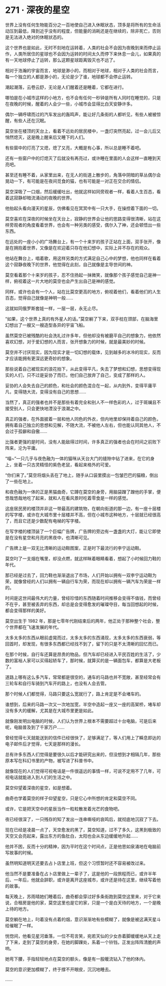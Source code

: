 # 271 · 深夜的星空

世界上没有任何生物能百分之一百地使自己进入休眠状态，顶多是将所有的生命活动压到最低，降到近乎没有的程度，但能量的消耗还是在继续的，除非死亡，否则是无法进入绝对的休眠状态的。

这个世界也是如此，无时不刻地在运转着，人类的社会不会因为夜晚到来而停止运作，人类所居住的星球也不会因为运转的时间太久而停下来休息一会儿，如果真的有一天地球停止了运转，那么这颗星球距离毁灭也不远了。

相对于浩瀚的宇宙而言，地球是渺小的，而相对于地球，相对于人类的社会而言，每一个独立的人都是渺小的，无论是少了谁，地球都不会停止运转。

潮起潮落，云卷云舒，无论是人们醒着还是睡着，它都在进行。

哪怕是在小城市这样的小地方，也不会有任何一秒钟是所有人同时在睡觉的，只是在夜晚的时候，醒着的人会少一些，小城市会显得比白天安静许多。

偶尔一辆呼啸而过的汽车发出的轰鸣声，能让好几条街的人都听见，有些人被被惊醒，有些人还在沉眠。

莫空坐在楼顶的天台上，看着不远处的居民楼中，一盏灯突然亮起，过一会儿后又悄然熄灭，这是晚上醒来后又睡下的人们。

有些窗中的灯亮了又熄，熄了又亮，大概是有心事，所以总是睡不着吧。

还有一些窗户中的灯熄灭了后就没有再亮过，或许睡在里面的人会这样一直睡到天亮吧。

甚至还有睡不着，从家里出来，在无人的街道上散步的，角落中阴暗的草丛偶尔会晃动一下，有可能是在夜间觅食的猫，也有可能是一对正在交合的情侣。

莫空深吸了一口烟，然后缓缓吐出，他就这样如同旁观者一样，看着人生百态，看着这寂静却暗流涌动的夜晚的世界。

他抬起头看向漫天的星辰，仿佛看见在冥冥中有一只大手，在操控着下面的一切。

莫空喜欢在深夜的时候坐在天台上，寂静的世界会让他的思路变得很清晰，站在这样旁观者的角度看着世界，也会有一种另类的感受，偶尔入了神，还会顿悟出一些东西。

在远处的一座小小的广场舞台上，有一个十来岁的孩子正站在上面，双手张开，像是在拥抱着世界，又像是在欢迎着只存在他幻想中，实际上并不存在的观众。

他站在舞台上，唱着歌，用这样另类的方式满足自己心中的梦想，他也同样在看着这个寂静夜晚下的世界，他觉得在此刻，自己就像是主导世间的神。

莫空看着那个十来岁的孩子，忍不住扬起一抹微笑，就像那个孩子感觉自己是神一样，俯视着这一片大地的莫空也会产生出自己是神的感觉。

同样，或许也会有一个人，站在比莫空更高的地方，俯视着他们，看着他们的人生百态，觉得自己就像是神明一般……

这就如同俄罗斯套娃一样，一层一层，永无止尽。

“如果，这个世界上真的有外星人的话。”莫空躺了下来，双手枕在颈部，在脑海里幻想出了一艘又一艘造型各异的宇宙飞船。

虽然莫空已被残酷的社会洗礼过许多年，但他却没有被磨平自己的想象力，他依然喜欢幻想，对于爱幻想的人而言，张开想象力的时候，就是最美妙的时候。

莫空并不讨厌现实，因为现实才是一切幻想的载体，见到越多的冰冷的现实，反而才应该能拥有更深远更奇妙的想象。

那些说着自己被现实的浪花拍下，从此变得平凡，失去了梦想和幻想，思想变得现实的人们，只不过是妥协了而已，他们自己放弃了自己，变成了那样的人。

妥协的人会失去自己的颜色，和社会的颜色混合在一起，从内到外，变得平庸平凡，变得随大流，变得没有自己的思想……

当然了，真正的强者也并不是那些有着完全和别人不一样色彩的人，过于斑斓且不接受别人，只会更快地湮没于浪潮之中。

真正的强者，在外面披着一层和他人同色的外衣，但内地里却保持着自己的颜色，拥有着自己独立的思想和见解，不随大流，不被他人左右，但也能认同其他人，不会过于孤僻和自傲……

比强者更强的是时间，没有人能敌得过时间，许多真正的强者也会在时间之前败下阵来，沦为平庸。

“喵~”一只几乎与夜色融为一体的猫咪从天台大门的缝隙中钻了进来，在它的身上，坐着一只古灵精怪的紫色老鼠，看起来格外的可爱。

“你们来了。”莫空将烟头丢在了地上，随手从口袋里摸出一包皱巴巴的猫粮，倒出了一些在地上。

和夜色融为一体的正是黑猫曲奇，它蹲在莫空的身旁，用脑袋蹭了蹭他的手掌，便悠哉悠哉地吃了起来，就和人在看风景时吃着零食是一样的感觉。

这座居民房的楼顶并非这一带最高的建筑物，在朝向街道的那一边，有一座十层楼的写字楼，或许在大城市里十层楼并不高，但在小城市这种地方，十层就已经很高了，而且它还是少数配有电梯的写字楼。

在写字楼的楼顶装了一个巨幅广告牌，广告牌的旁边有一盏盏的大灯，能让它即使是在没有星空和月亮的黑夜中，也清晰可见。

广告牌上是一双无比清晰的运动鞋图案，正是时下最流行的李宁运动鞋。

莫空叼了一支烟在嘴里，却没点燃，就这样眯着眼睛看着，想起了小时候回力鞋的年代。

那已经是过去了，回力鞋也渐渐退出了市场，人们开始以拥有一双李宁运动鞋为荣，就像曾经的人们以拥有一辆自行车为荣，而现在却以拥有一辆汽车为荣是一样的。

时间是这世间最伟大的力量，曾经珍惜的东西随着时间推移会变得不值钱，而曾经不在乎，甚至被丢弃的东西，却总是会变得愈发的璀璨夺目，每当回想起的时候，都会变得那样的美好。

莫空出生于 1982 年，那是七零年代刚结束后的两年，他正处于那种整个社会，整个世界都在飞速发展的年代。

太多太多的东西从眼前虚晃而过，太多太多的东西涌现，太多太多的东西衰弱，等回首时，却发现，有很多东西都已经找不到了，留下的只是不太清晰的回忆而已。

在那个时候，自行车还算是昂贵的物品，但汽车却已经进入平民百姓的生活了，少数的富裕人家可以买得起轿车了，那时候，就算买的是一辆面包车，都算是大老板了。

道路上哪有这么多汽车，常常都是很空的，通车的马路也并不宽敞，甚至经常会有三轮车和自行车骑到汽车开的路上，也没有人会去管。

那个时候人们都觉得，马路只要这么宽就行了，路上肯定是不会堵车的。

谁想到，后来的马路一次又一次地加宽，半空中造起一座又一座的高架桥，堵车却没有多大的缓解，尤其是在大城市里更是如此。

就像刚发明出电脑的时候，人们认为世界上根本不需要超过十台电脑，可是后来呢，电脑普及到了千家万户……

曾经觉得七天就能送到的信件已经很快了，足够满足了，等人们用上了瞬息即达的电子邮件后才觉得，七天是那样的漫长。

总有许多东西人们觉得是要很久以后才能研究出来的，但没想到才相隔几年，那些原本写在科幻书里的产物，被写进了科普书中。

就像现在的人们觉得可视电话是一件很遥远的事情一样，可说不定用不了几年，可视电话就能进入到人们的生活之中。

莫空仰望着深夜的星空，如是想着。

曲奇也学着莫空的样子仰望星空，只是它心中所想的肯定和莫空不同。

或许，它是把天空中的星辰当作一粒粒散发着光芒的食物吧。

夜已经很深了，一只残存的知了发出一连串嘶哑的哀鸣后，就彻底地沉寂了下去。

现在已经是凌晨一点了，天空愈发的黑了，莫空知道，过不了多久，这黑到极致的天空又会亮起来，露出东方的鱼肚白，太阳也会从东边缓缓地升起……

他并不困，反而十分的精神，因为平时在这个时间点，正是他思如泉涌地在电脑前写故事的时候。

虽然明知道明天还要去占卜店里上班，但这个习惯暂时还不容易被改过来。

他当然不是要准备在占卜店里做上一辈子了，这是他的一段旅程而已，或许半年后、一年后，他就会辞职，或许是离开这座城市，或许还是待在这里，继续写着他的故事。

每天晚上，苏雨晴她们睡着后，曲奇都会穿过好多条街跑到莫空这里来，对于它来说，合租房是他的家，莫空这里也是它的家，只是一个是白天待的地方，一个是晚上待的地方。

莫空躺在地上，叼着没有点着的烟，意识渐渐地有些模糊了，就像是被这满天星斗给催眠了一样。

恍惚间，他看见星河垂落，一位不苟言笑，宛若天仙的少女赤着脚缓缓地从天上走了下来，走到了莫空的身旁，在她的脚踝处，系着一个铃铛，正发出阵阵清脆的声响。

她弯下腰，手指轻轻地点在莫空的额头，像是有一股暖流钻入了他的体内。

莫空的意识更加模糊了，终于撑不开眼皮，沉沉地睡去。

……
